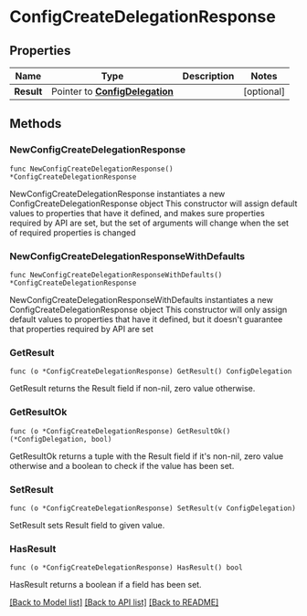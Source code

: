 # ConfigCreateDelegationResponse

## Properties

Name | Type | Description | Notes
------------ | ------------- | ------------- | -------------
**Result** | Pointer to [**ConfigDelegation**](ConfigDelegation.md) |  | [optional] 

## Methods

### NewConfigCreateDelegationResponse

`func NewConfigCreateDelegationResponse() *ConfigCreateDelegationResponse`

NewConfigCreateDelegationResponse instantiates a new ConfigCreateDelegationResponse object
This constructor will assign default values to properties that have it defined,
and makes sure properties required by API are set, but the set of arguments
will change when the set of required properties is changed

### NewConfigCreateDelegationResponseWithDefaults

`func NewConfigCreateDelegationResponseWithDefaults() *ConfigCreateDelegationResponse`

NewConfigCreateDelegationResponseWithDefaults instantiates a new ConfigCreateDelegationResponse object
This constructor will only assign default values to properties that have it defined,
but it doesn't guarantee that properties required by API are set

### GetResult

`func (o *ConfigCreateDelegationResponse) GetResult() ConfigDelegation`

GetResult returns the Result field if non-nil, zero value otherwise.

### GetResultOk

`func (o *ConfigCreateDelegationResponse) GetResultOk() (*ConfigDelegation, bool)`

GetResultOk returns a tuple with the Result field if it's non-nil, zero value otherwise
and a boolean to check if the value has been set.

### SetResult

`func (o *ConfigCreateDelegationResponse) SetResult(v ConfigDelegation)`

SetResult sets Result field to given value.

### HasResult

`func (o *ConfigCreateDelegationResponse) HasResult() bool`

HasResult returns a boolean if a field has been set.


[[Back to Model list]](../README.md#documentation-for-models) [[Back to API list]](../README.md#documentation-for-api-endpoints) [[Back to README]](../README.md)


